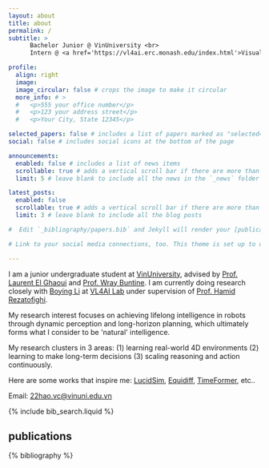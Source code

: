 ```yaml
---
layout: about
title: about
permalink: /
subtitle: >
      Bachelor Junior @ VinUniversity <br>
      Intern @ <a href='https://vl4ai.erc.monash.edu/index.html'>Visual & Learning for Autonomous AI Lab</a>

profile:
  align: right
  image: 
  image_circular: false # crops the image to make it circular
  more_info: # >
  #   <p>555 your office number</p>
  #   <p>123 your address street</p>
  #   <p>Your City, State 12345</p>

selected_papers: false # includes a list of papers marked as "selected={true}"
social: false # includes social icons at the bottom of the page

announcements:
  enabled: false # includes a list of news items
  scrollable: true # adds a vertical scroll bar if there are more than 3 news items
  limit: 5 # leave blank to include all the news in the `_news` folder

latest_posts:
  enabled: false
  scrollable: true # adds a vertical scroll bar if there are more than 3 new posts items
  limit: 3 # leave blank to include all the blog posts

#  Edit `_bibliography/papers.bib` and Jekyll will render your [publications page](/al-folio/publications/) automatically.

# Link to your social media connections, too. This theme is set up to use [Font Awesome icons](https://fontawesome.com/) and [Academicons](https://jpswalsh.github.io/academicons/), like the ones below.

---
```


I am a junior undergraduate student at [VinUniversity](https://vinuni.edu.vn/), advised by [Prof. Laurent El Ghaoui](https://people.eecs.berkeley.edu/~elghaoui/) and [Prof. Wray Buntine](https://bayesian-models.org/). I am currently doing research closely with [Boying Li](https://leeby68.github.io/) at [VL4AI Lab](https://vl4ai.erc.monash.edu/index.html) under supervision of [Prof. Hamid Rezatofighi](https://research.monash.edu/en/persons/hamid-rezatofighi).

My research interest focuses on achieving lifelong intelligence in robots through dynamic perception and long-horizon planning, which ultimately forms what I consider to be 'natural' intelligence.

My research clusters in 3 areas: (1) learning real-world 4D environments (2) learning to make long-term decisions (3) scaling reasoning and action continuously.

<!-- ongoing research encompass three main thrusts: (1) mastering
real-world visuomotor control via synthetic data, (2) scaling skill-wise towards a general-purpose robot foundation model, and (3) learning to achieve
complex tasks that require foresight. The central theme is leveraging virtual
environments to scale up robot learning. -->

Here are some works that inspire me: [LucidSim](https://lucidsim.github.io/), [Equidiff](https://equidiff.github.io/), [TimeFormer](https://patrickddj.github.io/TimeFormer/), etc..

Email: [22hao.vc@vinuni.edu.vn](22hao.vc@vinuni.edu.vn)

{% include bib_search.liquid %}

<div class="publications">

<div class="header-bar">
  <h2>publications</h2>
</div>

{% bibliography %}

</div>

